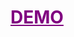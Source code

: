 <h1>
  <a href="https://to-do-list-with-drag-and-drop.vercel.app/?vercelToolbarCode=f5bKLr1BOpThh8P" target="_blank" style="color: purple;">
    DEMO
  </a>
</h1>
